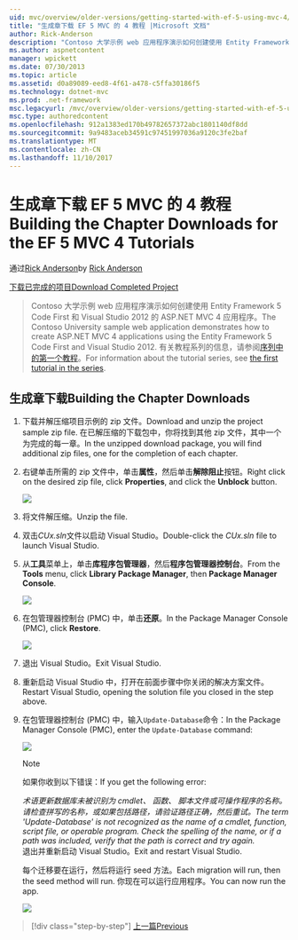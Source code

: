 ```yaml
---
uid: mvc/overview/older-versions/getting-started-with-ef-5-using-mvc-4/building-the-ef5-mvc4-chapter-downloads
title: "生成章下载 EF 5 MVC 的 4 教程 |Microsoft 文档"
author: Rick-Anderson
description: "Contoso 大学示例 web 应用程序演示如何创建使用 Entity Framework 5 Code First 和 Visual Studio 的 ASP.NET MVC 4 应用程序..."
ms.author: aspnetcontent
manager: wpickett
ms.date: 07/30/2013
ms.topic: article
ms.assetid: d0a89089-eed8-4f61-a478-c5ffa30186f5
ms.technology: dotnet-mvc
ms.prod: .net-framework
msc.legacyurl: /mvc/overview/older-versions/getting-started-with-ef-5-using-mvc-4/building-the-ef5-mvc4-chapter-downloads
msc.type: authoredcontent
ms.openlocfilehash: 912a1383ed170b49782657372abc1801140df8dd
ms.sourcegitcommit: 9a9483aceb34591c97451997036a9120c3fe2baf
ms.translationtype: MT
ms.contentlocale: zh-CN
ms.lasthandoff: 11/10/2017
---
```

<a name="building-the-chapter-downloads-for-the-ef-5-mvc-4-tutorials"></a><span data-ttu-id="e3b40-103">生成章下载 EF 5 MVC 的 4 教程</span><span class="sxs-lookup"><span data-stu-id="e3b40-103">Building the Chapter Downloads for the EF 5 MVC 4 Tutorials</span></span>
====================
<span data-ttu-id="e3b40-104">通过[Rick Anderson](https://github.com/Rick-Anderson)</span><span class="sxs-lookup"><span data-stu-id="e3b40-104">by [Rick Anderson](https://github.com/Rick-Anderson)</span></span>

[<span data-ttu-id="e3b40-105">下载已完成的项目</span><span class="sxs-lookup"><span data-stu-id="e3b40-105">Download Completed Project</span></span>](http://code.msdn.microsoft.com/Getting-Started-with-dd0e2ed8)

> <span data-ttu-id="e3b40-106">Contoso 大学示例 web 应用程序演示如何创建使用 Entity Framework 5 Code First 和 Visual Studio 2012 的 ASP.NET MVC 4 应用程序。</span><span class="sxs-lookup"><span data-stu-id="e3b40-106">The Contoso University sample web application demonstrates how to create ASP.NET MVC 4 applications using the Entity Framework 5 Code First and Visual Studio 2012.</span></span> <span data-ttu-id="e3b40-107">有关教程系列的信息，请参阅[序列中的第一个教程](creating-an-entity-framework-data-model-for-an-asp-net-mvc-application.md)。</span><span class="sxs-lookup"><span data-stu-id="e3b40-107">For information about the tutorial series, see [the first tutorial in the series](creating-an-entity-framework-data-model-for-an-asp-net-mvc-application.md).</span></span>


## <a name="building-the-chapter-downloads"></a><span data-ttu-id="e3b40-108">生成章下载</span><span class="sxs-lookup"><span data-stu-id="e3b40-108">Building the Chapter Downloads</span></span>

1. <span data-ttu-id="e3b40-109">下载并解压缩项目示例的 zip 文件。</span><span class="sxs-lookup"><span data-stu-id="e3b40-109">Download and unzip the  project sample zip file.</span></span> <span data-ttu-id="e3b40-110">在已解压缩的下载包中，你将找到其他 zip 文件，其中一个为完成的每一章。</span><span class="sxs-lookup"><span data-stu-id="e3b40-110">In the unzipped download package, you will find additional zip files, one for the completion of each chapter.</span></span>
2. <span data-ttu-id="e3b40-111">右键单击所需的 zip 文件中，单击**属性**，然后单击**解除阻止**按钮。</span><span class="sxs-lookup"><span data-stu-id="e3b40-111">Right click on the desired zip file, click **Properties**, and click the **Unblock** button.</span></span>  
  
    ![](building-the-ef5-mvc4-chapter-downloads/_static/image1.png)
3. <span data-ttu-id="e3b40-112">将文件解压缩。</span><span class="sxs-lookup"><span data-stu-id="e3b40-112">Unzip the file.</span></span>
4. <span data-ttu-id="e3b40-113">双击*CUx.sln*文件以启动 Visual Studio。</span><span class="sxs-lookup"><span data-stu-id="e3b40-113">Double-click the *CUx.sln* file to launch Visual Studio.</span></span>
5. <span data-ttu-id="e3b40-114">从**工具**菜单上，单击**库程序包管理器**，然后**程序包管理器控制台**。</span><span class="sxs-lookup"><span data-stu-id="e3b40-114">From the **Tools** menu, click **Library Package Manager**, then **Package Manager Console**.</span></span>  
  
    ![](building-the-ef5-mvc4-chapter-downloads/_static/image2.png)
6. <span data-ttu-id="e3b40-115">在包管理器控制台 (PMC) 中，单击**还原**。</span><span class="sxs-lookup"><span data-stu-id="e3b40-115">In the Package Manager Console (PMC), click **Restore**.</span></span>  
  
    ![](building-the-ef5-mvc4-chapter-downloads/_static/image3.png)
7. <span data-ttu-id="e3b40-116">退出 Visual Studio。</span><span class="sxs-lookup"><span data-stu-id="e3b40-116">Exit Visual Studio.</span></span>
8. <span data-ttu-id="e3b40-117">重新启动 Visual Studio 中，打开在前面步骤中你关闭的解决方案文件。</span><span class="sxs-lookup"><span data-stu-id="e3b40-117">Restart Visual Studio, opening the solution file you closed in the step above.</span></span>
9. <span data-ttu-id="e3b40-118">在包管理器控制台 (PMC) 中，输入`Update-Database`命令：</span><span class="sxs-lookup"><span data-stu-id="e3b40-118">In the Package Manager Console (PMC), enter the `Update-Database` command:</span></span>  
  
    ![](building-the-ef5-mvc4-chapter-downloads/_static/image4.png)  

    > [!NOTE]
    > <span data-ttu-id="e3b40-119">如果你收到以下错误：</span><span class="sxs-lookup"><span data-stu-id="e3b40-119">If you get the following error:</span></span>  
    >   
    >  <span data-ttu-id="e3b40-120">*术语更新数据库未被识别为 cmdlet、 函数、 脚本文件或可操作程序的名称。请检查拼写的名称，或如果包括路径，请验证路径正确，然后重试。*</span><span class="sxs-lookup"><span data-stu-id="e3b40-120">*The term 'Update-Database' is not recognized as the name of a cmdlet, function, script file, or operable program. Check the spelling of the name, or if a path was included, verify that the path is correct and try again.*</span></span>  
    > <span data-ttu-id="e3b40-121">退出并重新启动 Visual Studio。</span><span class="sxs-lookup"><span data-stu-id="e3b40-121">Exit and restart Visual Studio.</span></span>

    <span data-ttu-id="e3b40-122">每个迁移要在运行，然后将运行 seed 方法。</span><span class="sxs-lookup"><span data-stu-id="e3b40-122">Each migration will run, then the seed method will run.</span></span> <span data-ttu-id="e3b40-123">你现在可以运行应用程序。</span><span class="sxs-lookup"><span data-stu-id="e3b40-123">You can now run the app.</span></span>

    ![](building-the-ef5-mvc4-chapter-downloads/_static/image5.png)

>[!div class="step-by-step"]
[<span data-ttu-id="e3b40-124">上一篇</span><span class="sxs-lookup"><span data-stu-id="e3b40-124">Previous</span></span>](advanced-entity-framework-scenarios-for-an-mvc-web-application.md)
